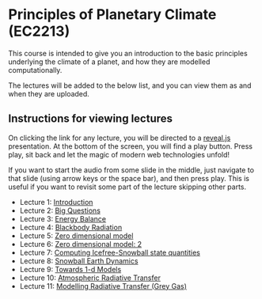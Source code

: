 # Principles of Planetary Climate (EC2213)

This course is intended to give you an introduction to
the basic principles underlying the climate of a planet,
and how they are modelled computationally.

The lectures will be added to the below list, and you can
view them as and when they are uploaded.

## Instructions for viewing lectures

On clicking the link for any lecture, you will be directed
to a [reveal.js](https://revealjs.com/) presentation. At the
bottom of the screen, you will find a play button. Press play,
sit back and let the magic of modern web technologies unfold!

If you want to start the audio from some slide in the middle,
just navigate to that slide (using arrow keys or the space bar),
and then press play. This is useful if you want to revisit some
part of the lecture skipping other parts.

* Lecture 1: [Introduction](./courses/planetary_climate/lecture1/index.html)
* Lecture 2: [Big Questions](./courses/planetary_climate/lecture2/index.html)
* Lecture 3: [Energy Balance](./courses/planetary_climate/lecture2.1/index.html)
* Lecture 4: [Blackbody Radiation](./courses/planetary_climate/lecture3.1/index.html)
* Lecture 5: [Zero dimensional model](./courses/planetary_climate/lecture3.2/index.html)
* Lecture 6: [Zero dimensional model: 2](./courses/planetary_climate/lecture4.1/index.html)
* Lecture 7: [Computing Icefree-Snowball state quantities](./courses/planetary_climate/lecture4.2/index.html)
* Lecture 8: [Snowball Earth Dynamics](./courses/planetary_climate/lecture5.1/index.html)
* Lecture 9: [Towards 1-d Models](./courses/planetary_climate/lecture6.1/index.html)
* Lecture 10: [Atmospheric Radiative Transfer](./courses/planetary_climate/lecture6.2/index.html)
* Lecture 11: [Modelling Radiative Transfer (Grey Gas)](./courses/planetary_climate/lecture7.1/index.html)


